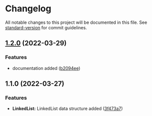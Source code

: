 # Changelog

All notable changes to this project will be documented in this file. See [standard-version](https://github.com/conventional-changelog/standard-version) for commit guidelines.

## [1.2.0](https://github.com/samavati/tsds/compare/v1.1.0...v1.2.0) (2022-03-29)


### Features

* documentation added ([b2094ee](https://github.com/samavati/tsds/commit/b2094ee934d33d2f111ef3a60441cfdaed3ae77a))

## 1.1.0 (2022-03-27)


### Features

* **LinkedList:** LinkedList data structure added ([3f473a7](https://github.com/samavati/tsds/commit/3f473a738fe177fe12c6351621c7533ef8c00551))
